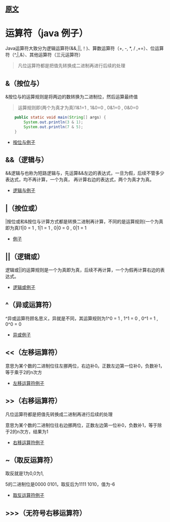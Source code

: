 ## [原文](https://www.jianshu.com/p/8cf5af30f245)

# 运算符（java 例子）
 
Java运算符大致分为逻辑运算符(&&,||,！)、算数运算符（+, -, *, / ,+=）、位运算符（^,|,&）、其他运算符（三元运算符）

> 凡位运算符都是把值先转换成二进制再进行后续的处理

## &（按位与）

&按位与的运算规则是将两边的数转换为二进制位，然后运算最终值
> 运算规则即(两个为真才为真)1&1=1 , 1&0=0 , 0&1=0 , 0&0=0

```java
    public static void main(String[] args) {
        System.out.println(3 & 1);
        System.out.println(7 & 5);
    }
```
- [按位与例子](/algorithms-java-example/src/main/java/space.mamba/logic_operation/BitwiseAndExample01.java)


## &&（逻辑与）

&&逻辑与也称为短路逻辑与，先运算&&左边的表达式，一旦为假，后续不管多少表达式，均不再计算，一个为真，
再计算右边的表达式，两个为真才为真。

- [逻辑与例子](//algorithms-java-example/src/main/java/space.mamba/logic_operation/LogicAndExample01.java)


## |（按位或）

|按位或和&按位与计算方式都是转换二进制再计算，不同的是运算规则(一个为真即为真)1|0 = 1 , 1|1 = 1 , 0|0 = 0 , 0|1 = 1

- [例子](/algorithms-java-example/src/main/java/space.mamba/logic_operation/BitwiseOrExample01.java)

## ||（逻辑或）

逻辑或||的运算规则是一个为真即为真，后续不再计算，一个为假再计算右边的表达式。

- [逻辑或例子](/algorithms-java-example/src/main/java/space.mamba/logic_operation/LogicalOrExample01.java)


## ^（异或运算符）

^异或运算符顾名思义，异就是不同，其运算规则为1^0 = 1 , 1^1 = 0 , 0^1 = 1 , 0^0 = 0

- [异或例子](/algorithms-java-example/src/main/java/space.mamba/logic_operation/XOR_Example01.java)


## <<（左移运算符）

意思为某个数的二进制位往左挪两位，右边补0。正数左边第一位补0，负数补1，等于乘于2的n次方

- [左移运算符例子](/algorithms-java-example/src/main/java/space.mamba/logic_operation/LeftShiftOperator.java)

## >>（右移运算符）

凡位运算符都是把值先转换成二进制再进行后续的处理

意思为某个数的二进制位往右边挪两位，正数左边第一位补0，负数补1，等于除于2的n次方，结果为1


- [右移运算符例子](/algorithms-java-example/src/main/java/space.mamba/logic_operation/RightShiftOperator.java)


## ~（取反运算符）

取反就是1为0,0为1,

5的二进制位是0000 0101，取反后为1111 1010，值为-6

- [取反运算符例子](/algorithms-java-example/src/main/java/space.mamba/logic_operation/InverseOperatorExample01.java)



## >>>（无符号右移运算符）




